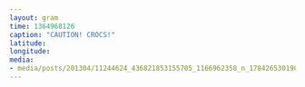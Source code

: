 ```yaml
---
layout: gram
time: 1364968126
caption: "CAUTION! CROCS!"
latitude: 
longitude: 
media:
- media/posts/201304/11244624_436821853155705_1166962358_n_17842653019000351.jpg
---
```

